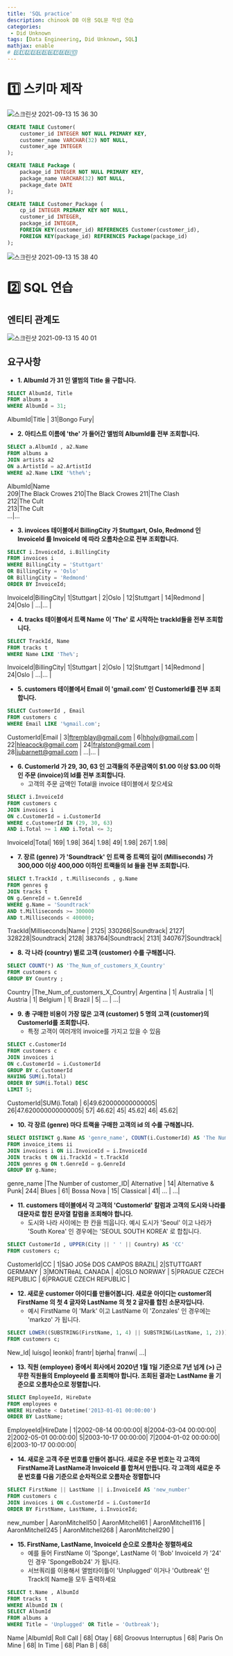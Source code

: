 ```yaml
---
title: 'SQL practice'
description: chinook DB 이용 SQL문 작성 연습
categories:
 - Did Unknown
tags: [Data Engineering, Did Unknown, SQL]
mathjax: enable
# 0️⃣1️⃣2️⃣3️⃣4️⃣5️⃣6️⃣7️⃣8️⃣9️⃣🔟
---
```


# 1️⃣ 스키마 제작

![스크린샷 2021-09-13 15 36 30](https://user-images.githubusercontent.com/79494088/133035288-8e0e533b-5c3e-4998-a705-8091b0521f16.png)

```sql
CREATE TABLE Customer(
    customer_id INTEGER NOT NULL PRIMARY KEY,
    customer_name VARCHAR(32) NOT NULL,
    customer_age INTEGER
);

CREATE TABLE Package (
	package_id INTEGER NOT NULL PRIMARY KEY,
	package_name VARCHAR(32) NOT NULL,
	package_date DATE
);

CREATE TABLE Customer_Package (
	cp_id INTEGER PRIMARY KEY NOT NULL,
	customer_id INTEGER,
	package_id INTEGER,
	FOREIGN KEY(customer_id) REFERENCES Customer(customer_id),
	FOREIGN KEY(package_id) REFERENCES Package(package_id)
);
```

![스크린샷 2021-09-13 15 38 40](https://user-images.githubusercontent.com/79494088/133035518-cecf9b3f-eeb0-4128-a21f-e63bfddab727.png)

# 2️⃣ SQL 연습

## 엔티티 관계도

![스크린샷 2021-09-13 15 40 01](https://user-images.githubusercontent.com/79494088/133035655-273a0029-539f-480d-9c59-c3cb1fb496ce.png)

## 요구사항
- **1. AlbumId 가 31 인 앨범의 Title 을 구합니다.**

```sql
SELECT AlbumId, Title 
FROM albums a
WHERE AlbumId = 31;
```

AlbumId|Title     |
     31|Bongo Fury|

- **2. 아티스트 이름에 'the' 가 들어간 앨범의 AlbumId를 전부 조회합니다.**

```sql
SELECT a.AlbumId , a2.Name 
FROM albums a 
JOIN artists a2
ON a.ArtistId = a2.ArtistId
WHERE a2.Name LIKE '%the%';
```

AlbumId|Name             
    209|The Black Crowes 
    210|The Black Crowes 
    211|The Clash        
    212|The Cult         
    213|The Cult         
    ...|...       

- **3. invoices 테이블에서 BillingCity 가 Stuttgart, Oslo, Redmond 인 InvoiceId 를 InvoiceId 에 따라 오름차순으로 전부 조회합니다.**

```sql
SELECT i.InvoiceId, i.BillingCity
FROM invoices i
WHERE BillingCity = 'Stuttgart'
OR BillingCity = 'Oslo'
OR BillingCity = 'Redmond'
ORDER BY InvoiceId;
```

InvoiceId|BillingCity|
        1|Stuttgart  |
        2|Oslo       |
       12|Stuttgart  |
       14|Redmond    |
       24|Oslo       |
       ...|...    |

- **4. tracks 테이블에서 트랙 Name 이 'The' 로 시작하는 trackId들을 전부 조회합니다.**

```sql
SELECT TrackId, Name 
FROM tracks t
WHERE Name LIKE 'The%';
```

InvoiceId|BillingCity|
        1|Stuttgart  |
        2|Oslo       |
       12|Stuttgart  |
       14|Redmond    |
       24|Oslo       |
       ...|...    |

- **5. customers 테이블에서 Email 이 'gmail.com' 인 CustomerId를 전부 조회합니다.**

```sql
SELECT CustomerId , Email 
FROM customers c 
WHERE Email LIKE '%gmail.com';
```

CustomerId|Email                      |
         3|ftremblay@gmail.com        |
         6|hholy@gmail.com            |
        22|hleacock@gmail.com         |
        24|fralston@gmail.com         |
        28|jubarnett@gmail.com        |
        ...|...       |

- **6. CustomerId 가 29, 30, 63 인 고객들의 주문금액이 $1.00 이상 $3.00 이하인 주문 (invoice)의 Id를 전부 조회합니다.**
  - 고객의 주문 금액인 Total을 invoice 테이블에서 찾으세요

```sql
SELECT i.InvoiceId 
FROM customers c
JOIN invoices i 
ON c.CustomerId = i.CustomerId
WHERE c.CustomerId IN (29, 30, 63)
AND i.Total >= 1 AND i.Total <= 3;
```

InvoiceId|Total|
      169| 1.98|
      364| 1.98|
       49| 1.98|
      267| 1.98|


- **7. 장르 (genre) 가 'Soundtrack' 인 트랙 중 트랙의 길이 (Milliseconds) 가 300,000 이상 400,000 이하인 트랙들의 Id 들을 전부 조회합니다.**

```sql
SELECT t.TrackId , t.Milliseconds , g.Name  
FROM genres g 
JOIN tracks t 
ON g.GenreId = t.GenreId
WHERE g.Name = 'Soundtrack'
AND t.Milliseconds >= 300000
AND t.Milliseconds < 400000;
```

TrackId|Milliseconds|Name      |
   2125|      330266|Soundtrack|
   2127|      328228|Soundtrack|
   2128|      383764|Soundtrack|
   2131|      340767|Soundtrack|

- **8. 각 나라 (country) 별로 고객 (customer) 수를 구해봅니다.**

```sql
SELECT COUNT(*) AS 'The_Num_of_customers_X_Country'
FROM customers c 
GROUP BY Country ;
```

Country       |The_Num_of_customers_X_Country|
Argentina     |                             1|
Australia     |                             1|
Austria       |                             1|
Belgium       |                             1|
Brazil        |                             5|
...        |                             ...|

- **9. 총 구매한 비용이 가장 많은 고객 (customer) 5 명의 고객 (customer)의 CustomerId를 조회합니다.**
  - 특정 고객이 여러개의 invoice를 가지고 있을 수 있음

```sql
SELECT c.CustomerId
FROM customers c
JOIN invoices i 
ON c.CustomerId = i.CustomerId
GROUP BY c.CustomerId
HAVING SUM(i.Total)
ORDER BY SUM(i.Total) DESC
LIMIT 5; 
```

CustomerId|SUM(i.Total)      |
         6|49.620000000000005|
        26|47.620000000000005|
        57|             46.62|
        45|             45.62|
        46|             45.62|

- **10. 각 장르 (genre) 마다 트랙을 구매한 고객의 id 의 수를 구해봅니다.**

```sql
SELECT DISTINCT g.Name AS 'genre_name', COUNT(i.CustomerId) AS 'The Number of customer_ID'
FROM invoice_items ii 
JOIN invoices i ON ii.InvoiceId = i.InvoiceId 
JOIN tracks t ON ii.TrackId = t.TrackId 
JOIN genres g ON t.GenreId = g.GenreId
GROUP BY g.Name;
```

genre_name        |The Number of customer_ID|
Alternative       |                       14|
Alternative & Punk|                      244|
Blues             |                       61|
Bossa Nova        |                       15|
Classical         |                       41|
...            |                        ...|

- **11. customers 테이블에서 각 고객의 'CustomerId' 칼럼과 고객의 도시와 나라를 대문자로 합친 문자열 칼럼을 조회해야 합니다.**
  - 도시와 나라 사이에는 한 칸을 띄웁니다. 예시 도시가 'Seoul' 이고 나라가 'South Korea' 인 경우에는 'SEOUL SOUTH KOREA' 로 합칩니다.

```sql
SELECT CustomerId , UPPER(City || ' ' || Country) AS 'CC'
FROM customers c;
```

CustomerId|CC                        |
         1|SãO JOSé DOS CAMPOS BRAZIL|
         2|STUTTGART GERMANY         |
         3|MONTRéAL CANADA           |
         4|OSLO NORWAY               |
         5|PRAGUE CZECH REPUBLIC     |
         6|PRAGUE CZECH REPUBLIC     |

- **12. 새로운 customer 아이디를 만들어봅니다. 새로운 아이디는 customer의 FirstName 의 첫 4 글자와 LastName 의 첫 2 글자를 합친 소문자입니다.**
  - 예시 FirstName 이 'Mark' 이고 LastName 이 'Zonzales' 인 경우에는 'markzo' 가 됩니다.

```sql
SELECT LOWER((SUBSTRING(FirstName, 1, 4) || SUBSTRING(LastName, 1, 2))) AS 'New_Id'
FROM customers c; 
```

New_Id|
luísgo|
leonkö|
frantr|
bjørha|
franwi|
...|
         
- **13. 직원 (employee) 중에서 회사에서 2020년 1월 1일 기준으로 7년 넘게 (>) 근무한 직원들의 EmployeeId 를 조회해야 합니다. 조회된 결과는 LastName 을 기준으로 오름차순으로 정렬합니다.**

```sql
SELECT EmployeeId, HireDate 
FROM employees e
WHERE HireDate < Datetime('2013-01-01 00:00:00')
ORDER BY LastName;
```

EmployeeId|HireDate           |
         1|2002-08-14 00:00:00|
         8|2004-03-04 00:00:00|
         2|2002-05-01 00:00:00|
         5|2003-10-17 00:00:00|
         7|2004-01-02 00:00:00|
         6|2003-10-17 00:00:00|

- **14. 새로운 고객 주문 번호를 만들어 봅니다. 새로운 주문 번호는 각 고객의 FirstName과 LastName과 InvoiceId 를 합쳐서 만듭니다. 각 고객의 새로운 주문 번호를 다음 기준으로 순차적으로 오름차순 정렬합니다**

```sql
SELECT FirstName || LastName || i.InvoiceId AS 'new_number' 
FROM customers c 
JOIN invoices i ON c.CustomerId = i.CustomerId
ORDER BY FirstName, LastName, i.InvoiceId;
```

new_number             |
AaronMitchell50        |
AaronMitchell61        |
AaronMitchell116       |
AaronMitchell245       |
AaronMitchell268       |
AaronMitchell290       |

- **15. FirstName, LastName, InvoiceId 순으로 오름차순 정렬하세요**
  - 예를 들어 FirstName 이 'Sponge', LastName 이 'Bob' InvoiceId 가 '24' 인 경우 'SpongeBob24' 가 됩니다.
  - 서브쿼리를 이용해서 앨범타이틀이 'Unplugged' 이거나 'Outbreak' 인 Track의 Name을 모두 출력하세요

```sql
SELECT t.Name , AlbumId 
FROM tracks t
WHERE AlbumId IN (
SELECT AlbumId 
FROM albums a
WHERE Title = 'Unplugged' OR Title = 'Outbreak');
```

Name                                   |AlbumId|
Roll Call                              |     68|
Otay                                   |     68|
Groovus Interruptus                    |     68|
Paris On Mine                          |     68|
In Time                                |     68|
Plan B                                 |     68|